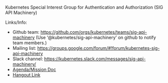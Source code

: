 Kubernetes Special Interest Group for Authentication and Authorization (SIG API Machinery)

Links/Info:
* Github team: https://github.com/orgs/kubernetes/teams/sig-api-machinery (Use ‘@kubernetes/sig-api-machinery’ on github to notify team members.)
* Mailing list: https://groups.google.com/forum/#!forum/kubernetes-sig-api-machinery
* Slack channel: https://kubernetes.slack.com/messages/sig-api-machinery/
* [Agenda/Mission Doc](https://goo.gl/x5nWrF)
* [Hangout Link](https://staging.talkgadget.google.com/hangouts/_/google.com/kubernetes-sig)
